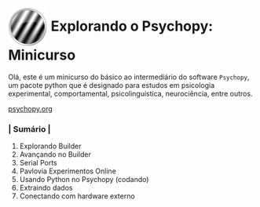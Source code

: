 # <img src="meta-data/psychopyLogoType_h480.png" alt="PsychoPy Logo" height=80 align="center"> Explorando o Psychopy: Minicurso

Olá, este é um minicurso do básico ao intermediário do software `Psychopy`, um pacote python que é designado para estudos em psicologia experimental, comportamental, psicolinguística, neurociência, entre outros.

[psychopy.org](https://www.psychopy.org/)

</div>
    </div>
    <div>
        <h3>| Sumário |</h3>
        <ol>
            <li> Explorando Builder </li>
            <li> Avançando no Builder</li>
            <li> Serial Ports</li>
            <li> Pavlovia Experimentos Online</li>
            <li> Usando Python no Psychopy (codando)</li>
            <li> Extraindo dados</li>
            <li> Conectando com hardware externo</li>
        </ol>
    </div>
    <br>